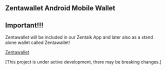 

 ## Zentawallet Android Mobile Wallet
 
<!-- CHECKLIST-->

## Important!!!

Zentawallet will be included in our Zentalk App and later also as a stand alone wallet called Zentawallet!

[Zentawallet](https://github.com/ZentaChain/Zentalk-Mobile-Android)

[This project is under active development, there may be breaking changes.]

